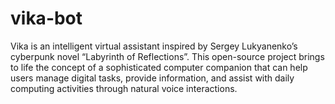 # vika-bot
Vika is an intelligent virtual assistant inspired by Sergey Lukyanenko’s cyberpunk novel “Labyrinth of Reflections”. This open-source project brings to life the concept of a sophisticated computer companion that can help users manage digital tasks, provide information, and assist with daily computing activities through natural voice interactions.
